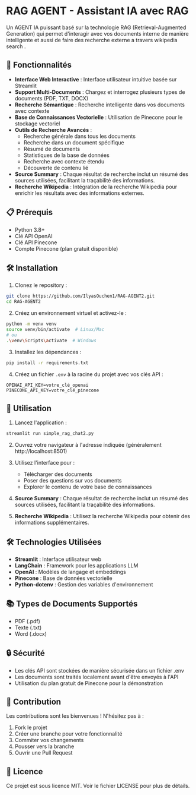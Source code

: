 # RAG AGENT - Assistant IA avec RAG

Un AGENT IA puissant basé sur la technologie RAG (Retrieval-Augmented Generation) qui permet d'interagir avec vos documents interne de manière intelligente et aussi de faire des recherche externe a travers wikipedia search .

## 🚀 Fonctionnalités

- **Interface Web Interactive** : Interface utilisateur intuitive basée sur Streamlit
- **Support Multi-Documents** : Chargez et interrogez plusieurs types de documents (PDF, TXT, DOCX)
- **Recherche Sémantique** : Recherche intelligente dans vos documents avec contexte
- **Base de Connaissances Vectorielle** : Utilisation de Pinecone pour le stockage vectoriel
- **Outils de Recherche Avancés** :
  - Recherche générale dans tous les documents
  - Recherche dans un document spécifique
  - Résumé de documents
  - Statistiques de la base de données
  - Recherche avec contexte étendu
  - Découverte de contenu lié
- **Source Summary** : Chaque résultat de recherche inclut un résumé des sources utilisées, facilitant la traçabilité des informations.
- **Recherche Wikipedia** : Intégration de la recherche Wikipedia pour enrichir les résultats avec des informations externes.

## 📋 Prérequis

- Python 3.8+
- Clé API OpenAI
- Clé API Pinecone
- Compte Pinecone (plan gratuit disponible)

## 🛠️ Installation

1. Clonez le repository :
```bash
git clone https://github.com/IlyasOuchen1/RAG-AGENT2.git
cd RAG-AGENT2
```

2. Créez un environnement virtuel et activez-le :
```bash
python -m venv venv
source venv/bin/activate  # Linux/Mac
# ou
.\venv\Scripts\activate  # Windows
```

3. Installez les dépendances :
```bash
pip install -r requirements.txt
```

4. Créez un fichier `.env` à la racine du projet avec vos clés API :
```
OPENAI_API_KEY=votre_clé_openai
PINECONE_API_KEY=votre_clé_pinecone
```

## 🚀 Utilisation

1. Lancez l'application :
```bash
streamlit run simple_rag_chat2.py
```

2. Ouvrez votre navigateur à l'adresse indiquée (généralement http://localhost:8501)

3. Utilisez l'interface pour :
   - Télécharger des documents
   - Poser des questions sur vos documents
   - Explorer le contenu de votre base de connaissances

4. **Source Summary** : Chaque résultat de recherche inclut un résumé des sources utilisées, facilitant la traçabilité des informations.

5. **Recherche Wikipedia** : Utilisez la recherche Wikipedia pour obtenir des informations supplémentaires.

## 🛠️ Technologies Utilisées

- **Streamlit** : Interface utilisateur web
- **LangChain** : Framework pour les applications LLM
- **OpenAI** : Modèles de langage et embeddings
- **Pinecone** : Base de données vectorielle
- **Python-dotenv** : Gestion des variables d'environnement

## 📚 Types de Documents Supportés

- PDF (.pdf)
- Texte (.txt)
- Word (.docx)

## 🔒 Sécurité

- Les clés API sont stockées de manière sécurisée dans un fichier .env
- Les documents sont traités localement avant d'être envoyés à l'API
- Utilisation du plan gratuit de Pinecone pour la démonstration

## 🤝 Contribution

Les contributions sont les bienvenues ! N'hésitez pas à :
1. Fork le projet
2. Créer une branche pour votre fonctionnalité
3. Commiter vos changements
4. Pousser vers la branche
5. Ouvrir une Pull Request

## 📝 Licence

Ce projet est sous licence MIT. Voir le fichier LICENSE pour plus de détails. 
